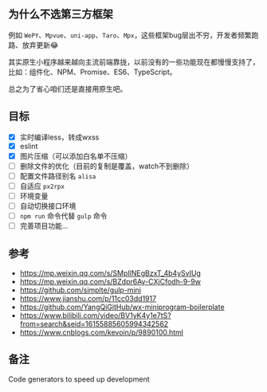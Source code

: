 ## 为什么不选第三方框架
例如 `WePY`、`Mpvue`、`uni-app`、`Taro`、`Mpx`，这些框架bug层出不穷，开发者频繁跑路、放弃更新😂

其实原生小程序越来越向主流前端靠拢，以前没有的一些功能现在都慢慢支持了，比如：组件化、NPM、Promise、ES6、TypeScript。

总之为了省心咱们还是直接用原生吧。

## 目标
- [x] 实时编译less，转成wxss
- [x] eslint
- [x] 图片压缩（可以添加白名单不压缩）
- [ ] 删除文件的优化（目前的复制是覆盖，watch不到删除）
- [ ] 配置文件路径别名 `alisa`
- [ ] 自适应 `px2rpx`
- [ ] 环境变量
- [ ] 自动切换接口环境
- [ ] `npm run` 命令代替 `gulp` 命令
- [ ] 完善项目功能...

## 参考
- https://mp.weixin.qq.com/s/SMpIlNEgBzxT_4b4ySvIUg
- https://mp.weixin.qq.com/s/BZdpr6Ay-CXjCfodh-9-9w
- https://github.com/simplte/gulp-mini
- https://www.jianshu.com/p/11cc03dd1917
- https://github.com/YangQiGitHub/wx-miniprogram-boilerplate
- https://www.bilibili.com/video/BV1yK4y1e7tS?from=search&seid=16155885605994342562
- https://www.cnblogs.com/kevoin/p/9890100.html

## 备注
Code generators to speed up development